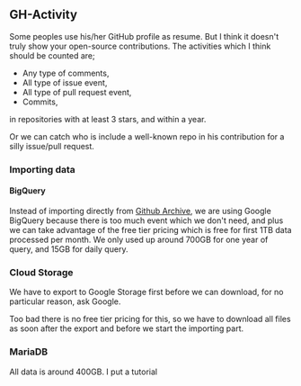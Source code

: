 
## GH-Activity
 
Some peoples use his/her GitHub profile as resume. But I think it doesn't truly show your open-source contributions. The activities which I think should be counted are;

* Any type of comments,
* All type of issue event,
* All type of pull request event,
* Commits, 

in repositories with at least 3 stars, and within a year.

Or we can catch who is include a well-known repo in his contribution for a silly issue/pull request.

### Importing data

#### BigQuery

Instead of importing directly from [Github Archive](http://githubarchive.org), we are using Google BigQuery because there is too much event which we don't need, and plus we can take advantage of the free tier pricing which is free for first 1TB data processed per month. We only used up around 700GB for one year of query, and 15GB for daily query.

### Cloud Storage

We have to export to Google Storage first before we can download, for no particular reason, ask Google.

Too bad there is no free tier pricing for this, so we have to download all files as soon after the export and before we start the importing part.

### MariaDB

All data is around 400GB. I put a tutorial